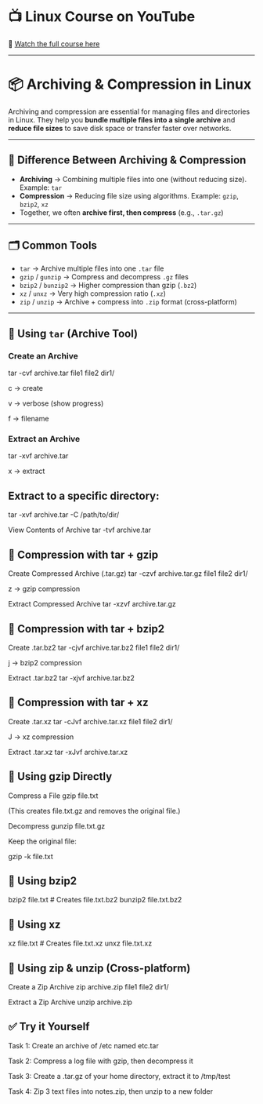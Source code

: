 # 📺 Linux Course on YouTube  
🎥 [Watch the full course here](https://youtu.be/tdxQ0O1qu9U?list=PLJB9b1bbB85HR7xXgpuWTibPWTprBEVi0)

---

# 📦 Archiving & Compression in Linux

Archiving and compression are essential for managing files and directories in Linux. They help you **bundle multiple files into a single archive** and **reduce file sizes** to save disk space or transfer faster over networks.

---

## 📌 Difference Between Archiving & Compression
- **Archiving** → Combining multiple files into one (without reducing size). Example: `tar`  
- **Compression** → Reducing file size using algorithms. Example: `gzip`, `bzip2`, `xz`  
- Together, we often **archive first, then compress** (e.g., `.tar.gz`)

---

## 🗂️ Common Tools
- `tar` → Archive multiple files into one `.tar` file  
- `gzip` / `gunzip` → Compress and decompress `.gz` files  
- `bzip2` / `bunzip2` → Higher compression than gzip (`.bz2`)  
- `xz` / `unxz` → Very high compression ratio (`.xz`)  
- `zip` / `unzip` → Archive + compress into `.zip` format (cross-platform)

---

## 🚀 Using `tar` (Archive Tool)

### Create an Archive

tar -cvf archive.tar file1 file2 dir1/

c → create

v → verbose (show progress)

f → filename

### Extract an Archive

tar -xvf archive.tar


x → extract

## Extract to a specific directory:

tar -xvf archive.tar -C /path/to/dir/

View Contents of Archive
tar -tvf archive.tar

## 🔽 Compression with tar + gzip

Create Compressed Archive (.tar.gz)
tar -czvf archive.tar.gz file1 file2 dir1/


z → gzip compression

Extract Compressed Archive
tar -xzvf archive.tar.gz

## 🔽 Compression with tar + bzip2

Create .tar.bz2
tar -cjvf archive.tar.bz2 file1 file2 dir1/


j → bzip2 compression

Extract .tar.bz2
tar -xjvf archive.tar.bz2

## 🔽 Compression with tar + xz
Create .tar.xz
tar -cJvf archive.tar.xz file1 file2 dir1/


J → xz compression

Extract .tar.xz
tar -xJvf archive.tar.xz

## 🔽 Using gzip Directly

Compress a File
gzip file.txt


(This creates file.txt.gz and removes the original file.)

Decompress
gunzip file.txt.gz


Keep the original file:

gzip -k file.txt

## 🔽 Using bzip2

bzip2 file.txt      # Creates file.txt.bz2
bunzip2 file.txt.bz2

## 🔽 Using xz

xz file.txt         # Creates file.txt.xz
unxz file.txt.xz

## 🔽 Using zip & unzip (Cross-platform)

Create a Zip Archive
zip archive.zip file1 file2 dir1/

Extract a Zip Archive
unzip archive.zip

## ✅ Try it Yourself

Task 1: Create an archive of /etc named etc.tar

Task 2: Compress a log file with gzip, then decompress it

Task 3: Create a .tar.gz of your home directory, extract it to /tmp/test

Task 4: Zip 3 text files into notes.zip, then unzip to a new folder